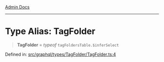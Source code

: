 [Admin Docs](/)

***

# Type Alias: TagFolder

> **TagFolder** = *typeof* `tagFoldersTable.$inferSelect`

Defined in: [src/graphql/types/TagFolder/TagFolder.ts:4](https://github.com/gautam-divyanshu/talawa-api/blob/1d38acecd3e456f869683fb8dca035a5e42010d5/src/graphql/types/TagFolder/TagFolder.ts#L4)
